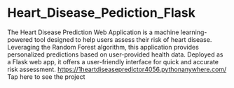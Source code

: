 # Heart_Disease_Pediction_Flask
The Heart Disease Prediction Web Application is a machine learning-powered tool designed to help users assess their risk of heart disease. Leveraging the Random Forest algorithm, this application provides personalized predictions based on user-provided health data. Deployed as a Flask web app, it offers a user-friendly interface for quick and accurate risk assessment.
https://1heartdiseasepredictor4056.pythonanywhere.com/ Tap here to see the project
